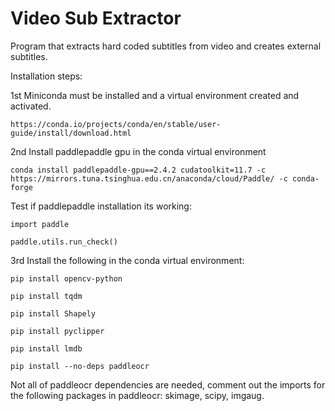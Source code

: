 # Video Sub Extractor

Program that extracts hard coded subtitles from video and creates external subtitles.

Installation steps:

1st Miniconda must be installed and a virtual environment created and activated.

```
https://conda.io/projects/conda/en/stable/user-guide/install/download.html
```

2nd Install paddlepaddle gpu in the conda virtual environment

```
conda install paddlepaddle-gpu==2.4.2 cudatoolkit=11.7 -c https://mirrors.tuna.tsinghua.edu.cn/anaconda/cloud/Paddle/ -c conda-forge
```

Test if paddlepaddle installation its working:

```
import paddle
```

```
paddle.utils.run_check()
```

3rd Install the following in the conda virtual environment:

```
pip install opencv-python
```

```
pip install tqdm
```

```
pip install Shapely
```

```
pip install pyclipper
```

```
pip install lmdb
```

```
pip install --no-deps paddleocr
```

Not all of paddleocr dependencies are needed, comment out the imports for the following packages in paddleocr:
skimage, scipy, imgaug.
